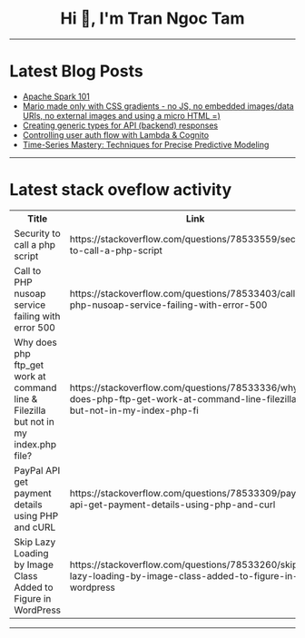 <h1 align="center">Hi 👋, I'm Tran Ngoc Tam</h1>

---

# Latest Blog Posts 
<!-- BLOG-POST-LIST:START -->
- [Apache Spark 101](https://dev.to/rubnsbarbosa/apache-spark-101-2p68)
- [Mario made only with CSS gradients - no JS, no embedded images/data URIs, no external images and using a micro HTML =&rpar;](https://dev.to/__d007e49033/mario-made-only-with-css-gradients-no-js-no-embedded-imagesdata-uris-no-external-images-and-using-a-micro-html--4f5f)
- [Creating generic types for API &lpar;backend&rpar; responses](https://dev.to/lurco/creating-generic-types-for-api-backend-responses-3ho2)
- [Controlling user auth flow with Lambda &amp; Cognito](https://dev.to/jodamco/controlling-user-auth-flow-with-lambda-cognito-28k9)
- [Time-Series Mastery: Techniques for Precise Predictive Modeling](https://dev.to/annaliesetech/time-series-mastery-techniques-for-precise-predictive-modeling-n2e)
<!-- BLOG-POST-LIST:END -->

---

# Latest stack oveflow activity
<table>
  <tr><th>Title</th><th>Link</th></tr>
  <!-- STACKOVERFLOW:START --><tr><td>Security to call a php script</td><td>https://stackoverflow.com/questions/78533559/security-to-call-a-php-script</td></tr><tr><td>Call to PHP nusoap service failing with error 500</td><td>https://stackoverflow.com/questions/78533403/call-to-php-nusoap-service-failing-with-error-500</td></tr><tr><td>Why does php ftp_get work at command line &amp; Filezilla but not in my index.php file?</td><td>https://stackoverflow.com/questions/78533336/why-does-php-ftp-get-work-at-command-line-filezilla-but-not-in-my-index-php-fi</td></tr><tr><td>PayPal API get payment details using PHP and cURL</td><td>https://stackoverflow.com/questions/78533309/paypal-api-get-payment-details-using-php-and-curl</td></tr><tr><td>Skip Lazy Loading by Image Class Added to Figure in WordPress</td><td>https://stackoverflow.com/questions/78533260/skip-lazy-loading-by-image-class-added-to-figure-in-wordpress</td></tr><!-- STACKOVERFLOW:END -->
</table>

---


